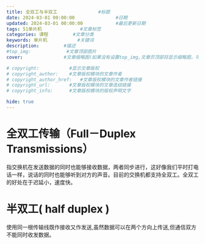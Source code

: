 ```yaml
---
title: 全双工与半双工               #标题
date: 2024-03-01 00:00:00               #日期
updated: 2024-03-01 00:00:00            #最后更新日期
tags: 51单片机              #文章标签
categories: 课程         #文章分类
keywords: 单片机           #关键词
description:         #描述
#top_img:             #文章顶部图片
cover:               #文章缩略图(如果没有设置top_img,文章页顶部将显示缩略图，可设为false/图片地址/留空)

# copyright:           #显示文章版权
# copyright_author:    #文章版权模块的文章作者
# copyright_author_href:   #文章版权模块的文章作者链接
# copyright_url:       #文章版权模块的文章连结链接
# copyright_info:      #文章版权模块的版权声明文字

hide: true
---
```



# 全双工传输（Full－Duplex Transmissions）

指交换机在发送数据的同时也能够接收数据，两者同步进行，这好像我们平时打电话一样，说话的同时也能够听到对方的声音。目前的交换机都支持全双工。全双工的好处在于迟延小，速度快。

# 半双工( half duplex )

使用同一根传输线既作接收又作发送,虽然数据可以在两个方向上传送,但通信双方不能同时收发数据。
